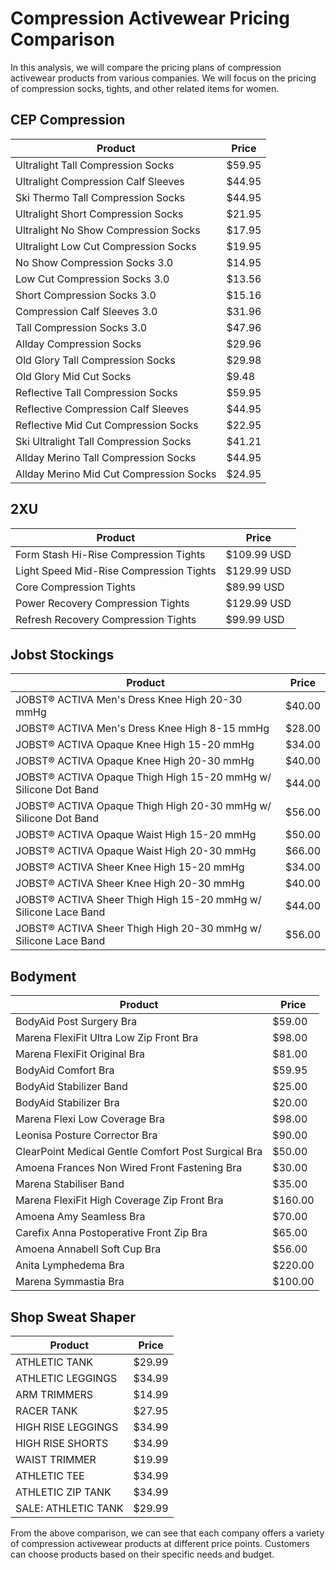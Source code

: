 # Compression Activewear Pricing Comparison

In this analysis, we will compare the pricing plans of compression activewear products from various companies. We will focus on the pricing of compression socks, tights, and other related items for women.

## CEP Compression

| Product                                     | Price   |
|--------------------------------------------|---------|
| Ultralight Tall Compression Socks          | $59.95  |
| Ultralight Compression Calf Sleeves        | $44.95  |
| Ski Thermo Tall Compression Socks          | $44.95  |
| Ultralight Short Compression Socks         | $21.95  |
| Ultralight No Show Compression Socks       | $17.95  |
| Ultralight Low Cut Compression Socks       | $19.95  |
| No Show Compression Socks 3.0              | $14.95  |
| Low Cut Compression Socks 3.0              | $13.56  |
| Short Compression Socks 3.0                | $15.16  |
| Compression Calf Sleeves 3.0               | $31.96  |
| Tall Compression Socks 3.0                 | $47.96  |
| Allday Compression Socks                   | $29.96  |
| Old Glory Tall Compression Socks           | $29.98  |
| Old Glory Mid Cut Socks                    | $9.48   |
| Reflective Tall Compression Socks          | $59.95  |
| Reflective Compression Calf Sleeves        | $44.95  |
| Reflective Mid Cut Compression Socks       | $22.95  |
| Ski Ultralight Tall Compression Socks      | $41.21  |
| Allday Merino Tall Compression Socks       | $44.95  |
| Allday Merino Mid Cut Compression Socks    | $24.95  |

## 2XU

| Product                                | Price        |
|---------------------------------------|--------------|
| Form Stash Hi-Rise Compression Tights | $109.99 USD  |
| Light Speed Mid-Rise Compression Tights| $129.99 USD  |
| Core Compression Tights               | $89.99 USD   |
| Power Recovery Compression Tights     | $129.99 USD  |
| Refresh Recovery Compression Tights   | $99.99 USD   |

## Jobst Stockings

| Product                                       | Price  |
|----------------------------------------------|--------|
| JOBST® ACTIVA Men's Dress Knee High 20-30 mmHg | $40.00 |
| JOBST® ACTIVA Men's Dress Knee High 8-15 mmHg  | $28.00 |
| JOBST® ACTIVA Opaque Knee High 15-20 mmHg     | $34.00 |
| JOBST® ACTIVA Opaque Knee High 20-30 mmHg     | $40.00 |
| JOBST® ACTIVA Opaque Thigh High 15-20 mmHg w/ Silicone Dot Band | $44.00 |
| JOBST® ACTIVA Opaque Thigh High 20-30 mmHg w/ Silicone Dot Band | $56.00 |
| JOBST® ACTIVA Opaque Waist High 15-20 mmHg    | $50.00 |
| JOBST® ACTIVA Opaque Waist High 20-30 mmHg    | $66.00 |
| JOBST® ACTIVA Sheer Knee High 15-20 mmHg     | $34.00 |
| JOBST® ACTIVA Sheer Knee High 20-30 mmHg     | $40.00 |
| JOBST® ACTIVA Sheer Thigh High 15-20 mmHg w/ Silicone Lace Band | $44.00 |
| JOBST® ACTIVA Sheer Thigh High 20-30 mmHg w/ Silicone Lace Band | $56.00 |

## Bodyment

| Product                                     | Price   |
|--------------------------------------------|---------|
| BodyAid Post Surgery Bra                   | $59.00  |
| Marena FlexiFit Ultra Low Zip Front Bra    | $98.00  |
| Marena FlexiFit Original Bra               | $81.00  |
| BodyAid Comfort Bra                        | $59.95  |
| BodyAid Stabilizer Band                     | $25.00  |
| BodyAid Stabilizer Bra                     | $20.00  |
| Marena Flexi Low Coverage Bra              | $98.00  |
| Leonisa Posture Corrector Bra              | $90.00  |
| ClearPoint Medical Gentle Comfort Post Surgical Bra | $50.00  |
| Amoena Frances Non Wired Front Fastening Bra | $30.00  |
| Marena Stabiliser Band                     | $35.00  |
| Marena FlexiFit High Coverage Zip Front Bra | $160.00 |
| Amoena Amy Seamless Bra                   | $70.00  |
| Carefix Anna Postoperative Front Zip Bra  | $65.00  |
| Amoena Annabell Soft Cup Bra               | $56.00  |
| Anita Lymphedema Bra                       | $220.00 |
| Marena Symmastia Bra                       | $100.00 |

## Shop Sweat Shaper

| Product                                     | Price   |
|--------------------------------------------|---------|
| ATHLETIC TANK                              | $29.99  |
| ATHLETIC LEGGINGS                          | $34.99  |
| ARM TRIMMERS                               | $14.99  |
| RACER TANK                                 | $27.95  |
| HIGH RISE LEGGINGS                         | $34.99  |
| HIGH RISE SHORTS                           | $34.99  |
| WAIST TRIMMER                              | $19.99  |
| ATHLETIC TEE                               | $34.99  |
| ATHLETIC ZIP TANK                          | $34.99  |
| SALE: ATHLETIC TANK                        | $29.99  |

From the above comparison, we can see that each company offers a variety of compression activewear products at different price points. Customers can choose products based on their specific needs and budget.
